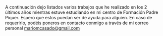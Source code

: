 A continuación dejo listados varios trabajos que he realizado en los 2 últimos años mientras estuve estudiando en mi centro de Formación Padre Piquer.
Espero que estos puedan ser de ayuda para alguien. 
En caso de requerirlo, podéis poneros en contacto conmigo a través de mi correo personal mariomcasado@gmail.com
